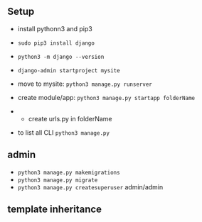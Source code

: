 ## Setup
- install pythonn3 and pip3
- ```sudo pip3 install django```
- ```python3 -m django --version```
- ```django-admin startproject mysite``` 
- move to mysite: ```python3 manage.py runserver```
- create module/app: ```python3 manage.py startapp folderName```
- - create urls.py in folderName

- to list all CLI ```python3 manage.py```

## admin
- ```python3 manage.py makemigrations```
- ```python3 manage.py migrate```
- ```python3 manage.py createsuperuser``` admin/admin

## template inheritance